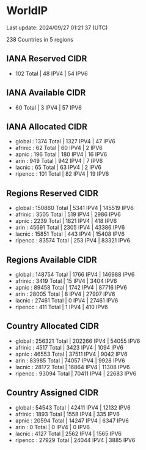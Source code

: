 # WorldIP

Last update: 2024/09/27 01:21:37 (UTC)

238 Countries in 5 regions

## IANA Reserved CIDR

- 102 Total | 48 IPV4 | 54 IPV6

## IANA Available CIDR

- 60 Total | 3 IPV4 | 57 IPV6

## IANA Allocated CIDR

- global : 1374 Total | 1327 IPV4 | 47 IPV6
- afrinic : 62 Total | 60 IPV4 | 2 IPV6
- apnic : 196 Total | 180 IPV4 | 16 IPV6
- arin : 949 Total | 942 IPV4 | 7 IPV6
- lacnic : 65 Total | 63 IPV4 | 2 IPV6
- ripencc : 101 Total | 82 IPV4 | 19 IPV6

## Regions Reserved CIDR

- global : 150860 Total | 5341 IPV4 | 145519 IPV6
- afrinic : 3505 Total | 519 IPV4 | 2986 IPV6
- apnic : 2239 Total | 1821 IPV4 | 418 IPV6
- arin : 45691 Total | 2305 IPV4 | 43386 IPV6
- lacnic : 15851 Total | 443 IPV4 | 15408 IPV6
- ripencc : 83574 Total | 253 IPV4 | 83321 IPV6

## Regions Available CIDR

- global : 148754 Total | 1766 IPV4 | 146988 IPV6
- afrinic : 3419 Total | 15 IPV4 | 3404 IPV6
- apnic : 89458 Total | 1742 IPV4 | 87716 IPV6
- arin : 28005 Total | 8 IPV4 | 27997 IPV6
- lacnic : 27461 Total | 0 IPV4 | 27461 IPV6
- ripencc : 411 Total | 1 IPV4 | 410 IPV6

## Country Allocated CIDR

- global : 256321 Total | 202266 IPV4 | 54055 IPV6
- afrinic : 4517 Total | 3423 IPV4 | 1094 IPV6
- apnic : 46553 Total | 37511 IPV4 | 9042 IPV6
- arin : 83985 Total | 74057 IPV4 | 9928 IPV6
- lacnic : 28172 Total | 16864 IPV4 | 11308 IPV6
- ripencc : 93094 Total | 70411 IPV4 | 22683 IPV6

## Country Assigned CIDR

- global : 54543 Total | 42411 IPV4 | 12132 IPV6
- afrinic : 1893 Total | 1558 IPV4 | 335 IPV6
- apnic : 20594 Total | 14247 IPV4 | 6347 IPV6
- arin : 0 Total | 0 IPV4 | 0 IPV6
- lacnic : 4127 Total | 2562 IPV4 | 1565 IPV6
- ripencc : 27929 Total | 24044 IPV4 | 3885 IPV6
